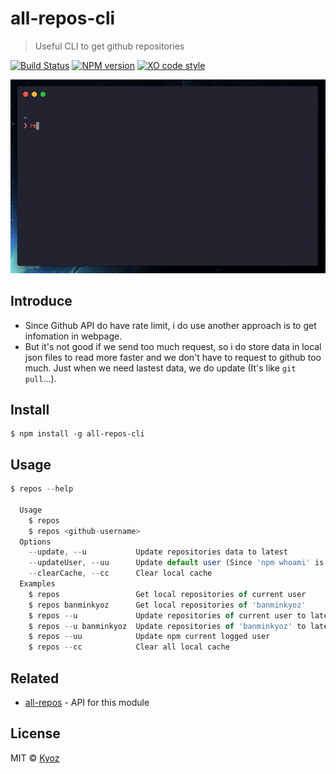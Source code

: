 # all-repos-cli 

> Useful CLI to get github repositories

[![Build Status](https://travis-ci.org/banminkyoz/all-repos-cli.svg?branch=master)](https://travis-ci.org/banminkyoz/all-repos-cli) [![NPM version](https://badge.fury.io/js/all-repos-cli.svg)](http://badge.fury.io/js/all-repos-cli) [![XO code style](https://img.shields.io/badge/code_style-XO-5ed9c7.svg)](https://github.com/xojs/xo)

<p align="center">
  <img src="demo.gif" width="800">
</p>

## Introduce

- Since Github API do have rate limit, i do use another approach is to get infomation in webpage.
- But it's not good if we send too much request, so i do store data in local json files to read more faster and we don't have to request to github too much. Just when we need lastest data, we do update (It's like `git pull`...).

## Install

```
$ npm install -g all-repos-cli
```

## Usage

```js
$ repos --help

  Usage
    $ repos
    $ repos <github-username>
  Options
    --update, --u           Update repositories data to latest
    --updateUser, --uu      Update default user (Since 'npm whoami' is quite slow)
    --clearCache, --cc      Clear local cache
  Examples
    $ repos                 Get local repositories of current user
    $ repos banminkyoz      Get local repositories of 'banminkyoz'
    $ repos --u             Update repositories of current user to latest
    $ repos --u banminkyoz  Update repositories of 'banminkyoz' to latest
    $ repos --uu            Update npm current logged user
    $ repos --cc            Clear all local cache
```

## Related

- [all-repos](https://github.com/banminkyoz/all-repos) - API for this module

## License

MIT © [Kyoz](mailto:banminkyoz@gmail.com)